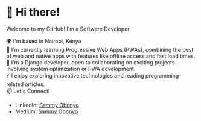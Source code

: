 # 👋 Hi there!
Welcome to my GitHub! I'm a Software Developer

🌍  I'm based in Nairobi, Kenya  
🧠  I'm currently learning Progressive Web Apps (PWAs), combining the best of web and native apps with features like offline access and fast load times.  
🤝  I'm a Django developer, open to collaborating on exciting projects involving system optimization or PWA development.  
⚡  I enjoy exploring innovative technologies and reading programming-related articles.  
📫 Let's Connect!  
- LinkedIn: [Sammy Obonyo](https://www.linkedin.com/in/sammy-obonyo-2a17b91a9/)  
- Medium: [Sammy Obonyo](https://medium.com/@barasam07)
